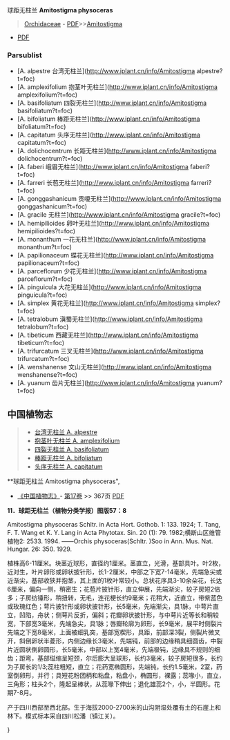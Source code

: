 球距无柱兰 **Amitostigma physoceras**

> [Orchidaceae](http://www.iplant.cn/info/Orchidaceae?t=foc) - [PDF](http://www.iplant.cn/foc/pdf/Orchidaceae.pdf)>>[Amitostigma](http://www.iplant.cn/info/Amitostigma?t=foc)
 - [PDF](http://www.iplant.cn/foc/pdf/Amitostigma.pdf)

### Parsublist

* [A.  alpestre  台湾无柱兰](http://www.iplant.cn/info/Amitostigma alpestre?t=foc)
* [A.  amplexifolium  抱茎叶无柱兰](http://www.iplant.cn/info/Amitostigma amplexifolium?t=foc)
* [A.  basifoliatum  四裂无柱兰](http://www.iplant.cn/info/Amitostigma basifoliatum?t=foc)
* [A.  bifoliatum  棒距无柱兰](http://www.iplant.cn/info/Amitostigma bifoliatum?t=foc)
* [A.  capitatum  头序无柱兰](http://www.iplant.cn/info/Amitostigma capitatum?t=foc)
* [A.  dolichocentrum  长距无柱兰](http://www.iplant.cn/info/Amitostigma dolichocentrum?t=foc)
* [A.  faberi  峨眉无柱兰](http://www.iplant.cn/info/Amitostigma faberi?t=foc)
* [A.  farreri  长苞无柱兰](http://www.iplant.cn/info/Amitostigma farreri?t=foc)
* [A.  gonggashanicum  贡嗄无柱兰](http://www.iplant.cn/info/Amitostigma gonggashanicum?t=foc)
* [A.  gracile  无柱兰](http://www.iplant.cn/info/Amitostigma gracile?t=foc)
* [A.  hemipilioides  卵叶无柱兰](http://www.iplant.cn/info/Amitostigma hemipilioides?t=foc)
* [A.  monanthum  一花无柱兰](http://www.iplant.cn/info/Amitostigma monanthum?t=foc)
* [A.  papilionaceum  蝶花无柱兰](http://www.iplant.cn/info/Amitostigma papilionaceum?t=foc)
* [A.  parceflorum  少花无柱兰](http://www.iplant.cn/info/Amitostigma parceflorum?t=foc)
* [A.  pinguicula  大花无柱兰](http://www.iplant.cn/info/Amitostigma pinguicula?t=foc)
* [A.  simplex  黄花无柱兰](http://www.iplant.cn/info/Amitostigma simplex?t=foc)
* [A.  tetralobum  滇蜀无柱兰](http://www.iplant.cn/info/Amitostigma tetralobum?t=foc)
* [A.  tibeticum  西藏无柱兰](http://www.iplant.cn/info/Amitostigma tibeticum?t=foc)
* [A.  trifurcatum  三叉无柱兰](http://www.iplant.cn/info/Amitostigma trifurcatum?t=foc)
* [A.  wenshanense  文山无柱兰](http://www.iplant.cn/info/Amitostigma wenshanense?t=foc)
* [A.  yuanum  齿片无柱兰](http://www.iplant.cn/info/Amitostigma yuanum?t=foc)


## 中国植物志

> * [台湾无柱兰  A.  alpestre](Amitostigma-alpestre-台湾无柱兰.md)
> * [抱茎叶无柱兰  A.  amplexifolium](Amitostigma-amplexifolium-抱茎叶无柱兰.md)
> * [四裂无柱兰  A.  basifoliatum](Amitostigma-basifoliatum-四裂无柱兰.md)
> * [棒距无柱兰  A.  bifoliatum](Amitostigma-bifoliatum-棒距无柱兰.md)
> * [头序无柱兰  A.  capitatum](Amitostigma-capitatum-头序无柱兰.md)


**球距无柱兰 Amitostigma physoceras",

* [《中国植物志》](http://www.iplant.cn/frps)- [第17卷](http://www.iplant.cn/frps/vol/17) >> 367页 [PDF](http://www.iplant.cn/frps/pdf/17/367a.pdf)


**11．球距无柱兰（植物分类学报）图版57：8**

Amitostigma physoceras Schltr. in Acta Hort. Gothob. 1: 133. 1924; T. Tang, F. T. Wang et K. Y. Lang in Acta Phytotax. Sin. 20 (1): 79. 1982;横断山区维管植物2: 2533. 1994. ——Orchis physoceras(Schltr. )Soo in Ann. Mus. Nat. Hungar. 26: 350. 1929.

植株高6-11厘米。块茎近球形，直径约1厘米。茎直立，光滑，基部具叶。叶2枚，近对生，叶片卵形或卵状披针形，长1-2厘米，中部之下宽7-14毫米，先端急尖或近渐尖，基部收狭并抱茎，其上面的1枚叶常较小。总状花序具3-10余朵花，长达6厘米，偏向一侧，稍密生；花苞片披针形，直立伸展，先端渐尖，较子房短2倍多；子房纺锤形，稍扭转，无毛，连花梗长约9毫米；花稍大，近直立，带紫蓝色或玫瑰红色；萼片披针形或卵状披针形，长5毫米，先端渐尖，具1脉，中萼片直立，凹陷，舟状；侧萼片反折，偏斜；花瓣卵状披针形，与中萼片近等长和稍较宽，下部宽3毫米，先端急尖，具1脉；唇瓣轮廓为卵形，长9毫米，展平时侧裂片先端之下宽8毫米，上面被细乳突，基部宽楔形，具距，前部深3裂，侧裂片微叉开，斜倒卵状半菱形，内侧边缘长3毫米，先端钝，前部的边缘稍具细圆齿，中裂片近圆状倒卵圆形，长5毫米，中部以上宽4毫米，先端极钝，边缘具不规则的细齿；距弯，基部缢缩呈短颈，尔后膨大呈球形，长约3毫米，较子房短很多，长约为子房长的1/3;蕊柱粗短，直立；花药宽椭圆形，先端钝，长约1.5毫米，2室，药室倒卵形，并行；具短花粉团柄和粘盘，粘盘小，椭圆形，裸露；蕊喙小，直立，三角形；柱头2个，隆起呈棒状，从蕊喙下伸出；退化雄蕊2个，小，半圆形。花期7-8月。

产于四川西部至西北部。生于海拔2000-2700米的山沟阴湿处覆有土的石崖上和林下。模式标本采自四川松潘（镇江关）。

}